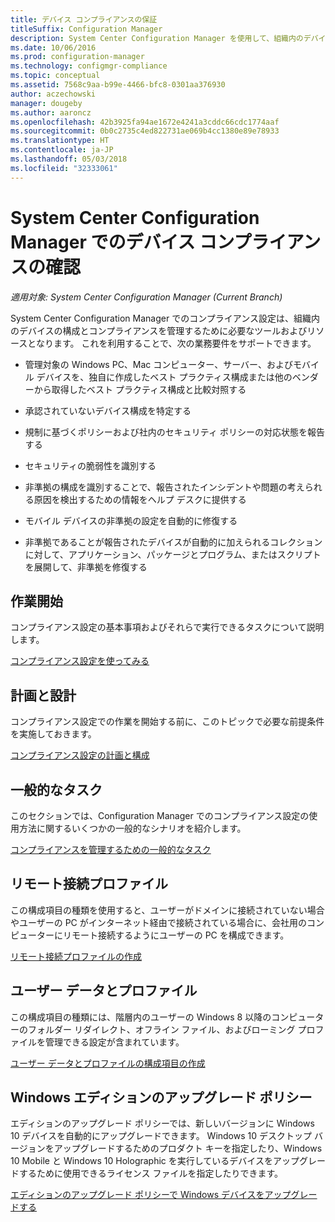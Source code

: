 ```yaml
---
title: デバイス コンプライアンスの保証
titleSuffix: Configuration Manager
description: System Center Configuration Manager を使用して、組織内のデバイスの構成とコンプライアンスを管理します。
ms.date: 10/06/2016
ms.prod: configuration-manager
ms.technology: configmgr-compliance
ms.topic: conceptual
ms.assetid: 7568c9aa-b99e-4466-bfc8-0301aa376930
author: aczechowski
manager: dougeby
ms.author: aaroncz
ms.openlocfilehash: 42b3925fa94ae1672e4241a3cddc66cdc1774aaf
ms.sourcegitcommit: 0b0c2735c4ed822731ae069b4cc1380e89e78933
ms.translationtype: HT
ms.contentlocale: ja-JP
ms.lasthandoff: 05/03/2018
ms.locfileid: "32333061"
---
```

# <a name="ensure-device-compliance-with-system-center-configuration-manager"></a>System Center Configuration Manager でのデバイス コンプライアンスの確認

*適用対象: System Center Configuration Manager (Current Branch)*

System Center Configuration Manager でのコンプライアンス設定は、組織内のデバイスの構成とコンプライアンスを管理するために必要なツールおよびリソースとなります。 これを利用することで、次の業務要件をサポートできます。  

-   管理対象の Windows PC、Mac コンピューター、サーバー、およびモバイル デバイスを、独自に作成したベスト プラクティス構成または他のベンダーから取得したベスト プラクティス構成と比較対照する  

-   承認されていないデバイス構成を特定する  

-   規制に基づくポリシーおよび社内のセキュリティ ポリシーの対応状態を報告する  

-   セキュリティの脆弱性を識別する  

-   非準拠の構成を識別することで、報告されたインシデントや問題の考えられる原因を検出するための情報をヘルプ デスクに提供する  

-   モバイル デバイスの非準拠の設定を自動的に修復する  

-   非準拠であることが報告されたデバイスが自動的に加えられるコレクションに対して、アプリケーション、パッケージとプログラム、またはスクリプトを展開して、非準拠を修復する  


## <a name="get-started"></a>作業開始  
 コンプライアンス設定の基本事項およびそれらで実行できるタスクについて説明します。  

 [コンプライアンス設定を使ってみる](../../compliance/get-started/get-started-with-compliance-settings.md)  

## <a name="plan-and-design"></a>計画と設計  
 コンプライアンス設定での作業を開始する前に、このトピックで必要な前提条件を実施しておきます。  

 [コンプライアンス設定の計画と構成](../../compliance/plan-design/plan-for-and-configure-compliance-settings.md)  

## <a name="common-tasks"></a>一般的なタスク  
 このセクションでは、Configuration Manager でのコンプライアンス設定の使用方法に関するいくつかの一般的なシナリオを紹介します。  

 [コンプライアンスを管理するための一般的なタスク](../../compliance/plan-design/common-tasks-for-managing-compliance.md)  

## <a name="remote-connection-profiles"></a>リモート接続プロファイル  
 この構成項目の種類を使用すると、ユーザーがドメインに接続されていない場合やユーザーの PC がインターネット経由で接続されている場合に、会社用のコンピューターにリモート接続するようにユーザーの PC を構成できます。  

 [リモート接続プロファイルの作成](/sccm/compliance/deploy-use/create-remote-connection-profiles)  

## <a name="user-data-and-profiles"></a>ユーザー データとプロファイル  
 この構成項目の種類には、階層内のユーザーの Windows 8 以降のコンピューターのフォルダー リダイレクト、オフライン ファイル、およびローミング プロファイルを管理できる設定が含まれています。  

 [ユーザー データとプロファイルの構成項目の作成](/sccm/compliance/deploy-use/create-user-data-and-profiles-configuration-items)  

## <a name="windows-edition-upgrade-policy"></a>Windows エディションのアップグレード ポリシー  
 エディションのアップグレード ポリシーでは、新しいバージョンに Windows 10 デバイスを自動的にアップグレードできます。 Windows 10 デスクトップ バージョンをアップグレードするためのプロダクト キーを指定したり、Windows 10 Mobile と Windows 10 Holographic を実行しているデバイスをアップグレードするために使用できるライセンス ファイルを指定したりできます。  

 [エディションのアップグレード ポリシーで Windows デバイスをアップグレードする](/sccm/compliance/deploy-use/upgrade-windows-version)  
